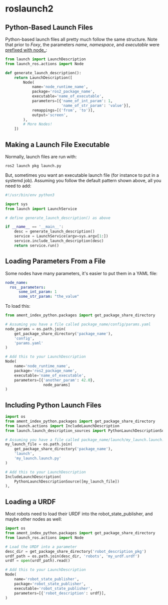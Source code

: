 # roslaunch2

## Python-Based Launch Files

Python-based launch files all pretty much follow the same structure.
Note that prior to _Foxy_, the parameters _name_, _namespace_, and _executable_ were
[prefixed with node\_](https://index.ros.org/doc/ros2/Releases/Release-Foxy-Fitzroy/#launch-ros):

```python
from launch import LaunchDescription
from launch_ros.actions import Node

def generate_launch_description():
    return LaunchDescription([
        Node(
            name='node_runtime_name',
            package='ros2_package_name',
            executable='name_of_executable',
            parameters=[{'name_of_int_param': 1,
                         'name_of_str_param': 'value'}],
            remappings=[('from', 'to')],
            output='screen',
        ),
        # More Nodes!
    ])
```

## Making a Launch File Executable

Normally, launch files are run with:

```
ros2 launch pkg launch.py
```

But, sometimes you want an executable launch file (for instance to
put in a systemd job). Assuming you follow the default pattern shown
above, all you need to add:

```python
#!/usr/bin/env python3

import sys
from launch import LaunchService

# define generate_launch_description() as above

if __name__ == '__main__':
    desc = generate_launch_description()
    service = LaunchService(argv=sys.argv[1:])
    service.include_launch_description(desc)
    return service.run()
```

## Loading Parameters From a File

Some nodes have many parameters, it's easier to put them in a YAML file:

```yaml
node_name:
  ros__parameters:
      some_int_param: 1
      some_str_param: "the_value"
```

To load this:

```python
from ament_index_python.packages import get_package_share_directory

# Assuming you have a file called package_name/config/params.yaml
node_params = os.path.join(
    get_package_share_directory('package_name'),
    'config',
    'params.yaml'
)

# Add this to your LaunchDescription
Node(
    name='node_runtime_name',
    package='ros2_package_name',
    executable='name_of_executable',
    parameters=[{'another_param': 42.0},
                 node_params]
)
```


## Including Python Launch Files

```python
import os
from ament_index_python.packages import get_package_share_directory
from launch.actions import IncludeLaunchDescription
from launch.launch_description_sources import PythonLaunchDescriptionSource

# Assuming you have a file called package_name/launch/my_launch.launch.py
my_launch_file = os.path.join(
    get_package_share_directory('package_name'),
    'launch',
    'my_launch.launch.py'
)

# Add this to your LaunchDescription
IncludeLaunchDescription(
    PythonLaunchDescriptionSource([my_launch_file])
),
```

## Loading a URDF

Most robots need to load their URDF into the robot_state_publisher,
and maybe other nodes as well:

```python
import os
from ament_index_python.packages import get_package_share_directory
from launch_ros.actions import Node

# Load the URDF into a parameter
desc_dir = get_package_share_directory('robot_description_pkg')
urdf_path = os.path.join(desc_dir, 'robots', 'my_urdf.urdf')
urdf = open(urdf_path).read()

# Add this to your LaunchDescription
Node(
    name='robot_state_publisher',
    package='robot_state_publisher',
    executable='robot_state_publisher',
    parameters=[{'robot_description': urdf}],
)
```
